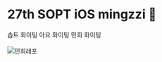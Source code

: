 # 27th SOPT iOS mingzzi 🍎
솝트 화이팅 아요 화이팅 민희 화이팅<br><br>
![민희레포](https://user-images.githubusercontent.com/51286963/95594282-b6478280-0a85-11eb-99e5-d09dcb5fa5d3.png)